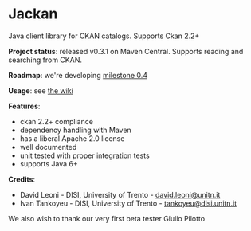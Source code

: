 Jackan
====

Java client library for CKAN catalogs. Supports Ckan 2.2+ 

**Project status**: released v0.3.1 on Maven Central. Supports reading and searching from CKAN.

**Roadmap**: we're developing [milestone 0.4](https://github.com/opendatatrentino/Jackan/issues?milestone=2&state=open) 

**Usage**: see [the wiki](https://github.com/opendatatrentino/Jackan/wiki)


**Features**:
  * ckan 2.2+ compliance
  * dependency handling with Maven
  * has a liberal Apache 2.0 license
  * well documented
  * unit tested with proper integration tests
  * supports Java 6+

**Credits**:

* David Leoni - DISI, University of Trento - david.leoni@unitn.it
* Ivan Tankoyeu - DISI, University of Trento - tankoyeu@disi.unitn.it

We also wish to thank our very first beta tester Giulio Pilotto



